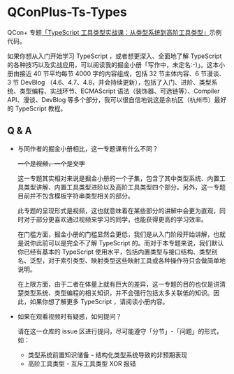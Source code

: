 # QConPlus-Ts-Types

QCon+ 专题[「TypeScript 工具类型实战课：从类型系统到高阶工具类型」](https://qconplus.infoq.cn/2022/beijing/track/1376)示例代码。

如果你想从入门开始学习 TypeScript ，或者想更深入、全面地了解 TypeScript 的各种技巧以及实战应用，可以阅读我的掘金小册「写作中，未定名:-)」。这本小册由接近 40 节平均每节 4000 字的内容组成，包括 32 节主体内容、6 节漫谈、3 节 DevBlog （4.6、4.7、4.8，并会持续更新），包括了入门、进阶、类型系统、类型编程、实战环节、ECMAScript 语法（装饰器、可选链等）、Compiler API、漫谈、DevBlog 等多个部分，我可以很自信地说这是余杭区（杭州市）最好的 TypeScript 教程。

## Q & A

- 与同作者的掘金小册相比，这一专题课有什么不同？

  ~~一个是视频，一个是文字~~

  这一专题其实相对来说是掘金小册的一个子集，包含了其中类型系统、内置工具类型讲解、内置工具类型进阶以及高阶工具类型四个部分。另外，这一专题目前并不包含模板字符串类型相关的部分。

  此专题的呈现形式是视频，这也就意味着在某些部分的讲解中会更为直观，同时对于部分更喜欢通过视频来学习的同学，也能获得更高的学习效率。

  在门槛方面，掘金小册的门槛显然会更低，我们是从入门阶段开始讲解，也就是说你此前可以是完全不了解 TypeScript 的。而对于本专题来说，我们默认你已经有基本的 TypeScript 使用水平，包括内置类型与接口结构、类型别名、泛型，对于索引类型、映射类型这些映射工具或各种操作符只会做简单地说明。

  在上限方面，由于二者在体量上就有巨大的差异，这一专题的目的也仅是讲清楚类型系统、类型编程的相关知识，并不会强行包括太多关联低的知识。因此，如果你想了解更多 TypeScript ，请阅读小册内容。

- 如果在观看视频时有疑惑，如何提问？

  请在这一仓库的 issue 区进行提问，尽可能遵守「分节」-「问题」的形式，如：

  - 类型系统前置知识储备 - 结构化类型系统导致的非预期表现
  - 高阶工具类型 - 互斥工具类型 XOR 报错
